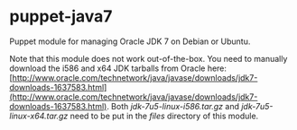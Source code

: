 puppet-java7
============

Puppet module for managing Oracle JDK 7 on Debian or Ubuntu.

Note that this module does not work out-of-the-box. You need to manually download the i586 and x64 JDK tarballs from Oracle here:
[http://www.oracle.com/technetwork/java/javase/downloads/jdk7-downloads-1637583.html](http://www.oracle.com/technetwork/java/javase/downloads/jdk7-downloads-1637583.html).
Both *jdk-7u5-linux-i586.tar.gz* and *jdk-7u5-linux-x64.tar.gz* need to be put in the *files* directory of this module. 
